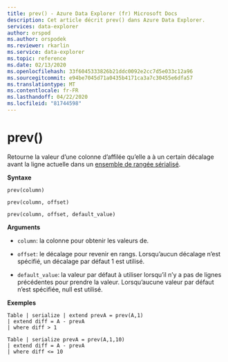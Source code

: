 ```yaml
---
title: prev() - Azure Data Explorer (fr) Microsoft Docs
description: Cet article décrit prev() dans Azure Data Explorer.
services: data-explorer
author: orspod
ms.author: orspodek
ms.reviewer: rkarlin
ms.service: data-explorer
ms.topic: reference
ms.date: 02/13/2020
ms.openlocfilehash: 33f6045333826b21ddc0092e2cc7d5e033c12a96
ms.sourcegitcommit: e94be7045d71a0435b4171ca3a7c30455e6dfa57
ms.translationtype: MT
ms.contentlocale: fr-FR
ms.lasthandoff: 04/22/2020
ms.locfileid: "81744598"
---
```

# <a name="prev"></a>prev()

Retourne la valeur d’une colonne d’affilée qu’elle a à un certain décalage avant la ligne actuelle dans un [ensemble de rangée sérialisé](./windowsfunctions.md#serialized-row-set).

**Syntaxe**

`prev(column)`

`prev(column, offset)`

`prev(column, offset, default_value)`

**Arguments**

* `column`: la colonne pour obtenir les valeurs de.

* `offset`: le décalage pour revenir en rangs. Lorsqu’aucun décalage n’est spécifié, un décalage par défaut 1 est utilisé.

* `default_value`: la valeur par défaut à utiliser lorsqu’il n’y a pas de lignes précédentes pour prendre la valeur. Lorsqu’aucune valeur par défaut n’est spécifiée, null est utilisé.


**Exemples**

```kusto
Table | serialize | extend prevA = prev(A,1)
| extend diff = A - prevA
| where diff > 1

Table | serialize prevA = prev(A,1,10)
| extend diff = A - prevA
| where diff <= 10
```